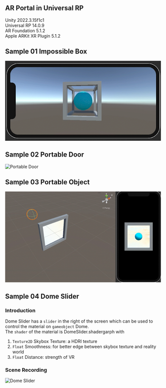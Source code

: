 ## AR Portal in Universal RP
Unity 2022.3.15f1c1  
Universal RP 14.0.9  
AR Foundation 5.1.2  
Apple ARKit XR Plugin 5.1.2  

## Sample 01 Impossible Box
![Impossible Box](https://github.com/Tongzhou-Yu/ar-portal-arfoundation-urp/blob/main/ScreenRecordingGIF/ImpossibleBox.gif)  
## Sample 02 Portable Door
![Portable Door](https://github.com/Tongzhou-Yu/ar-portal-arfoundation-urp/blob/main/ScreenRecordingGIF/PortableDoor.gif)  
## Sample 03 Portable Object
![Portable Object](https://github.com/Tongzhou-Yu/ar-portal-arfoundation-urp/blob/main/ScreenRecordingGIF/PortableObject.gif)  
## Sample 04 Dome Slider
### Introduction
Dome Slider has a `slider` in the right of the screen which can be used to control the material on `gameobject` Dome.  
The `shader` of the material is DomeSlider.shadergarph with  
1. `Texture2D` Skybox Texture: a HDRI texture  
2. `Float` Smoothness: for better edge between skybox texture and reality world  
3. `Float` Distance: strength of VR
### Scene Recording
![Dome Slider](https://github.com/Tongzhou-Yu/ar-portal-arfoundation-urp/blob/main/ScreenRecordingGIF/DomeSlider.gif)  
